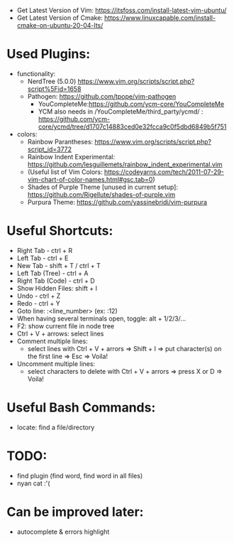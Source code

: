 - Get Latest Version of Vim: https://itsfoss.com/install-latest-vim-ubuntu/
- Get Latest Version of Cmake: https://www.linuxcapable.com/install-cmake-on-ubuntu-20-04-lts/

Used Plugins:
=============
- functionality:
  - NerdTree (5.0.0) https://www.vim.org/scripts/script.php?script%5Fid=1658
  - Pathogen: https://github.com/tpope/vim-pathogen
    - YouCompleteMe:https://github.com/ycm-core/YouCompleteMe
    - YCM also needs in /YouCompleteMe/third_party/ycmd/ : https://github.com/ycm-core/ycmd/tree/d1707c14883ced0e32fcca9c0f5dbd6849b5f751
- colors:
  - Rainbow Parantheses: https://www.vim.org/scripts/script.php?script_id=3772
  - Rainbow Indent Experimental: https://github.com/lesguillemets/rainbow_indent_experimental.vim
  - (Useful list of Vim Colors: https://codeyarns.com/tech/2011-07-29-vim-chart-of-color-names.html#gsc.tab=0)
  - Shades of Purple Theme [unused in current setup]: https://github.com/Rigellute/shades-of-purple.vim
  - Purpura Theme: https://github.com/yassinebridi/vim-purpura

Useful Shortcuts:
=================
- Right Tab - ctrl + R
- Left Tab - ctrl + E
- New Tab - shift + T / ctrl + T
- Left Tab (Tree) - ctrl + A
- Right Tab (Code) - ctrl + D
- Show Hidden Files: shift + I
- Undo - ctrl + Z
- Redo - ctrl + Y
- Goto line: :<line_number> (ex: :12)
- When having several terminals open, toggle: alt + 1/2/3/...
- F2: show current file in node tree
- Ctrl + V + arrows: select lines
- Comment multiple lines:
  - select lines with Ctrl + V + arrors => Shift + I => put character(s) on the first line => Esc => Voila!
- Uncomment multiple lines:
  - select characters to delete with Ctrl + V + arrors => press X or D => Voila!

Useful Bash Commands:
=====================
- locate: find a file/directory


TODO:
=====
- find plugin (find word, find word in all files)
- nyan cat :'(

Can be improved later:
======================
- autocomplete & errors highlight
